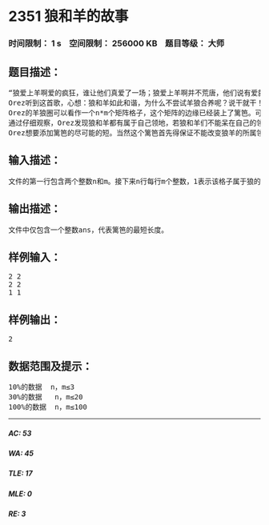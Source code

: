 # 2351 狼和羊的故事   
### 时间限制： 1 s&nbsp;&nbsp;&nbsp;&nbsp;空间限制： 256000 KB&nbsp;&nbsp;&nbsp;&nbsp;题目等级： 大师  
## 题目描述：  

<pre>
“狼爱上羊啊爱的疯狂，谁让他们真爱了一场；狼爱上羊啊并不荒唐，他们说有爱就有方向．．．．．．”
Orez听到这首歌，心想：狼和羊如此和谐，为什么不尝试羊狼合养呢？说干就干！
Orez的羊狼圈可以看作一个n*m个矩阵格子，这个矩阵的边缘已经装上了篱笆。可是Drake很快发现狼再怎么也是狼，它们总是对羊垂涎三尺，那首歌只不过是一个动人的传说而已。所以Orez决定在羊狼圈中再加入一些篱笆，还是要将羊狼分开来养。
通过仔细观察，Orez发现狼和羊都有属于自己领地，若狼和羊们不能呆在自己的领地，那它们就会变得非常暴躁，不利于他们的成长。
Orez想要添加篱笆的尽可能的短。当然这个篱笆首先得保证不能改变狼羊的所属领地，再就是篱笆必须修筑完整，也就是说必须修建在单位格子的边界上并且不能只修建一部分。
</pre>
  
  
## 输入描述：  

<pre>
文件的第一行包含两个整数n和m。接下来n行每行m个整数，1表示该格子属于狼的领地，2表示属于羊的领地，0表示该格子不是任何一只动物的领地。
</pre>
  
  
## 输出描述：  

<pre>
文件中仅包含一个整数ans，代表篱笆的最短长度。
</pre>
  
  
## 样例输入：  

<pre>
2 2
2 2
1 1 
</pre>
  
  
## 样例输出：  

<pre>
2
</pre>
  
  
## 数据范围及提示：  

<pre>
10%的数据  n，m≤3
30%的数据   n，m≤20
100%的数据  n，m≤100
</pre>
  
  
***  

##### AC: 53  
##### WA: 45  
##### TLE: 17  
##### MLE: 0  
##### RE: 3  
